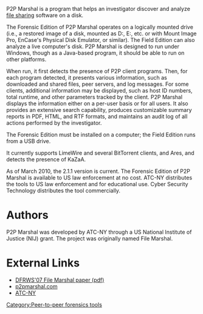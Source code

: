P2P Marshal is a program that helps an investigator discover and analyze
[file sharing](file_sharing "wikilink") software on a disk.

The Forensic Edition of P2P Marshal operates on a logically mounted
drive (i.e., a restored image of a disk, mounted as D:, E:, etc. or with
Mount Image Pro, EnCase's Physical Disk Emulator, or similar). The Field
Edition can also analyze a live computer's disk. P2P Marshal is designed
to run under Windows, though as a Java-based program, it should be able
to run on other platforms.

When run, it first detects the presence of P2P client programs. Then,
for each program detected, it presents various information, such as
downloaded and shared files, peer servers, and log messages. For some
clients, additional information may be displayed, such as host ID
numbers, total runtime, and other parameters tracked by the client. P2P
Marshal displays the information either on a per-user basis or for all
users. It also provides an extensive search capability, produces
customizable summary reports in PDF, HTML, and RTF formats, and
maintains an audit log of all actions performed by the investigator.

The Forensic Edition must be installed on a computer; the Field Edition
runs from a USB drive.

It currently supports LimeWire and several BitTorrent clients, and Ares,
and detects the presence of KaZaA.

As of March 2010, the 2.1.1 version is current. The Forensic Edition of
P2P Marshal is available to US law enforcement at no cost. ATC-NY
distributes the tools to US law enforcement and for educational use.
Cyber Security Technology distributes the tool commercially.

# Authors

P2P Marshal was developed by ATC-NY through a US National Institute of
Justice (NIJ) grant. The project was originally named File Marshal.

# External Links

- [DFRWS'07 File Marshal paper
  (pdf)](http://dfrws.org/2007/proceedings/p43-adelstein_pres.pdf)
- [p2pmarshal.com](http://www.p2pmarshal.com/)
- [ATC-NY](http://atc-nycorp.com)

[Category:Peer-to-peer forensics
tools](Category:Peer-to-peer_forensics_tools "wikilink")